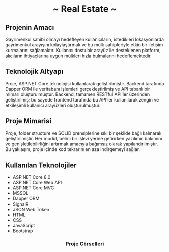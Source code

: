 # <h1 align="center"> ~ Real Estate ~ </h1>

## Projenin Amacı
<p>Gayrimenkul sahibi olmayı hedefleyen kullanıcıların, istedikleri lokasyonlarda gayrimenkul arayışını kolaylaştırmak ve bu mülk sahipleriyle etkin bir iletişim kurmalarını sağlamaktır. Kullanıcı dostu bir arayüz ile desteklenen platform, alıcıların ihtiyaçlarına uygun mülkleri hızla bulmalarını hedeflemektedir.</p>

## Teknolojik Altyapı
<p>Proje, ASP.NET Core teknolojisi kullanılarak geliştirilmiştir. Backend tarafında Dapper ORM ile veritabanı işlemleri gerçekleştirilmiş ve API tabanlı bir mimari oluşturulmuştur. Backend, tamamen RESTful API’ler üzerinden geliştirilmiş; bu sayede frontend tarafında bu API’ler kullanılarak zengin ve etkileşimli kullanıcı arayüzleri oluşturulmuştur.</p>

## Proje Mimarisi
<p>Proje, folder structure ve SOLID prensiplerine sıkı bir şekilde bağlı kalınarak geliştirilmiştir. Her modül, belirli bir işlevi yerine getirirken yazılımın bakımını ve genişletilebilirliğini artırmak amacıyla bağımsız olarak yapılandırılmıştır. Bu yaklaşım, proje içinde kod tekrarını en aza indirgemeyi sağlar.</p>

## Kullanılan Teknolojiler
<ul>
  <li>ASP.NET Core 8.0</li>
  <li>ASP.NET Core Web API</li>
  <li>ASP.NET Core MVC</li>
  <li>MSSQL</li>
  <li>Dapper ORM</li>
  <li>SignalR</li>
  <li>JSON Web Token</li>
  <li>HTML</li>
  <li>CSS</li>
  <li>JavaScript</li>
  <li>Bootstrap</li>
</ul>

### <h3 align="center"> Proje Görselleri </h3>
